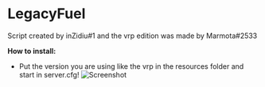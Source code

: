 # LegacyFuel

Script created by inZidiu#1 and the vrp edition was made by Marmota#2533

 **How to install:**
  - Put the version you are using like the vrp in the resources folder and start in server.cfg!
  ![Screenshot](https://i.imgur.com/xXRePqf.jpg)
